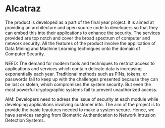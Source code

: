 # Alcatraz
The product is developed as a part of the final year project. It is aimed at providing an architecture and open source code to developers so that they can embed this into their applications to enhance the security. The services provided are top notch and cover the broad spectrum of computer and network security. All the features of the product involve the application of Data Mining and Machine Learning techniques onto the domain of Computer Security.


NEED: The demand for modern tools and techniques to restrict access to applications and services which contain delicate data is increasing exponentially each year. Traditional methods such as PINs, tokens, or passwords fail to keep up with the challenges presented because they can be lost or stolen, which compromises the system security. But even the most powerful cryptographic systems fail to prevent unauthorized access.

AIM: Developers need to adress the issue of security at each module while developing applications involving customer info. The aim of the project is to provide the basic feautures needed to make a system secure. Hence, we have services ranging from Biometric Authentication to Network Intrusion Detection Systems.
